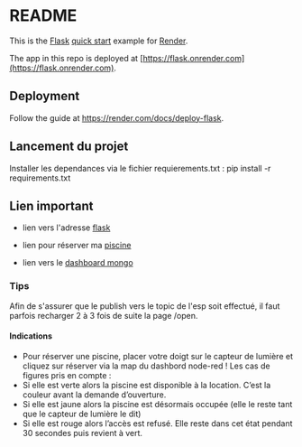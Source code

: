# README

This is the [Flask](http://flask.pocoo.org/) [quick start](http://flask.pocoo.org/docs/1.0/quickstart/#a-minimal-application) example for [Render](https://render.com).

The app in this repo is deployed at [https://flask.onrender.com](https://flask.onrender.com).

## Deployment

Follow the guide at https://render.com/docs/deploy-flask.

## Lancement du projet

Installer les dependances via le fichier requierements.txt : pip install -r requirements.txt

 
## Lien important

- lien vers l'adresse [flask](https://waterbnb-22005205.onrender.com/)
-  lien pour réserver ma [piscine]([https://waterbnb-22005205.onrender.com/](https://waterbnb-22005205.onrender.com/open?idu=22005205&idswp=P_22005205))

- lien vers le [dashboard mongo](https://charts.mongodb.com/charts-angularmongo-yscamhi/public/dashboards/7b034796-d54d-4452-afad-c246efffab6e)

### Tips

Afin de s'assurer que le publish vers le topic de l'esp soit effectué, il faut parfois recharger 2 à 3 fois de suite la page /open.

#### Indications

- Pour réserver une piscine, placer votre doigt sur le capteur de lumière et cliquez sur réserver via la map du dashbord node-red !
Les cas de figures pris en compte :
-  Si elle est verte alors la piscine est disponible à la location. C’est la couleur avant la demande
d’ouverture.
-  Si elle est jaune alors la piscine est désormais occupée (elle le reste tant que le capteur de lumière
le dit)
- Si elle est rouge alors l’accès est refusé. Elle reste dans cet état pendant 30 secondes puis revient
à vert.


 
